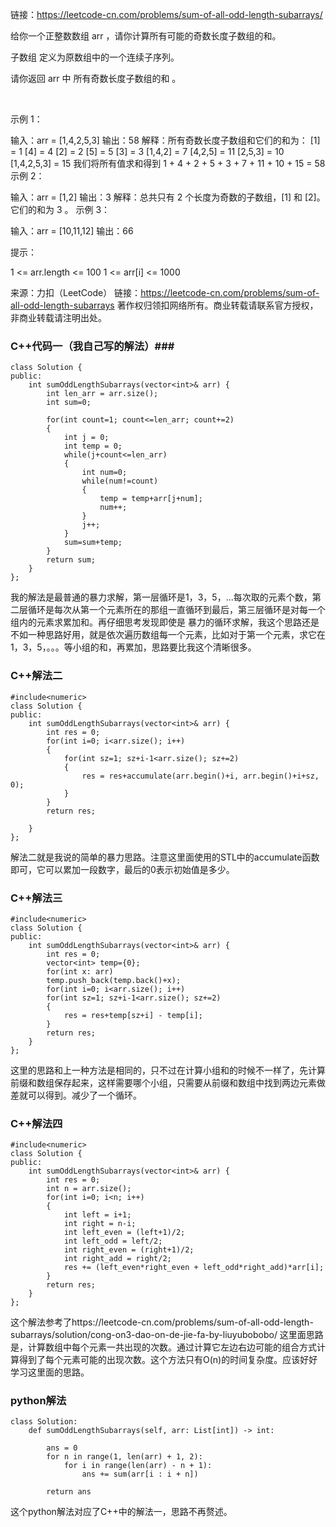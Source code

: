 链接：https://leetcode-cn.com/problems/sum-of-all-odd-length-subarrays/

给你一个正整数数组 arr ，请你计算所有可能的奇数长度子数组的和。

子数组 定义为原数组中的一个连续子序列。

请你返回 arr 中 所有奇数长度子数组的和 。

 

示例 1：

输入：arr = [1,4,2,5,3]
输出：58
解释：所有奇数长度子数组和它们的和为：
[1] = 1
[4] = 4
[2] = 2
[5] = 5
[3] = 3
[1,4,2] = 7
[4,2,5] = 11
[2,5,3] = 10
[1,4,2,5,3] = 15
我们将所有值求和得到 1 + 4 + 2 + 5 + 3 + 7 + 11 + 10 + 15 = 58
示例 2：

输入：arr = [1,2]
输出：3
解释：总共只有 2 个长度为奇数的子数组，[1] 和 [2]。它们的和为 3 。
示例 3：

输入：arr = [10,11,12]
输出：66
 

提示：

1 <= arr.length <= 100
1 <= arr[i] <= 1000

来源：力扣（LeetCode）
链接：https://leetcode-cn.com/problems/sum-of-all-odd-length-subarrays
著作权归领扣网络所有。商业转载请联系官方授权，非商业转载请注明出处。


### C++代码一（我自己写的解法）###
```
class Solution {
public:
    int sumOddLengthSubarrays(vector<int>& arr) {
        int len_arr = arr.size();
        int sum=0;

        for(int count=1; count<=len_arr; count+=2)
        {
            int j = 0;
            int temp = 0;
            while(j+count<=len_arr)
            {
                int num=0;
                while(num!=count)
                {
                    temp = temp+arr[j+num];
                    num++;
                }
                j++;
            }
            sum=sum+temp;
        }
        return sum;
    }
};
```
我的解法是最普通的暴力求解，第一层循环是1，3，5，...每次取的元素个数，第二层循环是每次从第一个元素所在的那组一直循环到最后，第三层循环是对每一个组内的元素求累加和。再仔细思考发现即使是
暴力的循环求解，我这个思路还是不如一种思路好用，就是依次遍历数组每一个元素，比如对于第一个元素，求它在1，3，5，。。。等小组的和，再累加，思路要比我这个清晰很多。

### C++解法二 ###
```
#include<numeric>
class Solution {
public:
    int sumOddLengthSubarrays(vector<int>& arr) {
        int res = 0;
        for(int i=0; i<arr.size(); i++)
        {
            for(int sz=1; sz+i-1<arr.size(); sz+=2)
            {
                res = res+accumulate(arr.begin()+i, arr.begin()+i+sz, 0);
            }
        }
        return res;
      
    }
};
```
解法二就是我说的简单的暴力思路。注意这里面使用的STL中的accumulate函数即可，它可以累加一段数字，最后的0表示初始值是多少。

### C++解法三 ###
```
#include<numeric>
class Solution {
public:
    int sumOddLengthSubarrays(vector<int>& arr) {
        int res = 0;
        vector<int> temp={0};
        for(int x: arr)
        temp.push_back(temp.back()+x);
        for(int i=0; i<arr.size(); i++)
        for(int sz=1; sz+i-1<arr.size(); sz+=2)
        {
            res = res+temp[sz+i] - temp[i];
        }
        return res;
    }
};
```
这里的思路和上一种方法是相同的，只不过在计算小组和的时候不一样了，先计算前缀和数组保存起来，这样需要哪个小组，只需要从前缀和数组中找到两边元素做差就可以得到。减少了一个循环。

### C++解法四 ###
```
#include<numeric>
class Solution {
public:
    int sumOddLengthSubarrays(vector<int>& arr) {
        int res = 0;
        int n = arr.size();
        for(int i=0; i<n; i++)
        {
            int left = i+1;
            int right = n-i;
            int left_even = (left+1)/2;
            int left_odd = left/2;
            int right_even = (right+1)/2;
            int right_add = right/2;
            res += (left_even*right_even + left_odd*right_add)*arr[i];
        }
        return res;
    }
};
```
这个解法参考了https://leetcode-cn.com/problems/sum-of-all-odd-length-subarrays/solution/cong-on3-dao-on-de-jie-fa-by-liuyubobobo/
这里面思路是，计算数组中每个元素一共出现的次数。通过计算它左边右边可能的组合方式计算得到了每个元素可能的出现次数。这个方法只有O(n)的时间复杂度。应该好好学习这里面的思路。

### python解法 ###
```
class Solution:
    def sumOddLengthSubarrays(self, arr: List[int]) -> int:
        
        ans = 0    
        for n in range(1, len(arr) + 1, 2):
            for i in range(len(arr) - n + 1):
                ans += sum(arr[i : i + n])
                
        return ans
```
这个python解法对应了C++中的解法一，思路不再赘述。

